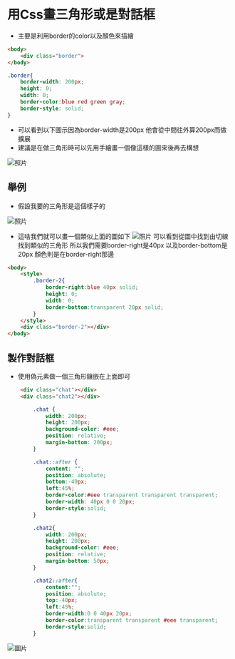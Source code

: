 # 用Css畫三角形或是對話框


* 主要是利用border的color以及顏色來描繪


```html
<body>
    <div class="border">
</body>
```

```css
.border{
    border-width: 200px;
    height: 0;
    width: 0;
    border-color:blue red green gray;
    border-style: solid;
}
```

* 可以看到以下圖示因為border-width是200px 他會從中間往外算200px而做擴展
* 建議是在做三角形時可以先用手繪畫一個像這樣的圖來後再去構想


![照片](./202103021126.png)

## 舉例
* 假設我要的三角形是這個樣子的

![照片](./197329.jpg)
* 這啥我們就可以畫一個類似上面的圖如下
![照片](197328.jpg)
可以看到從圖中找到由切線找到類似的三角形
所以我們需要border-right是40px 以及border-bottom是20px 顏色則是在border-right那邊

```html
<body>
    <style>
        .border-2{
            border-right:blue 40px solid;
            height: 0;
            width: 0;
            border-bottom:transparent 20px solid;
        }
    </style>
    <div class="border-2"></div>
</body>
```

## 製作對話框
* 使用偽元素做一個三角形鑲嵌在上面即可

```html
    <div class="chat"></div>
    <div class="chat2"></div>
```

```css
        .chat {
            width: 200px;
            height: 200px;
            background-color: #eee;
            position: relative;
            margin-bottom: 200px;
        }

        .chat::after {
            content: "";
            position: absolute;
            bottom:-40px;
            left:45%;
            border-color:#eee transparent transparent transparent;
            border-width: 40px 0 0 20px;
            border-style:solid;
        }

        .chat2{
            width: 200px;
            height: 200px;
            background-color: #eee;
            position: relative;
            margin-bottom: 50px;
        }

        .chat2::after{
            content:"";
            position: absolute;
            top:-40px;
            left:45%;
            border-width:0 0 40px 20px;
            border-color:transparent transparent #eee transparent;
            border-style:solid;
        }
```

![圖片](./2021-01-15-133039.png)